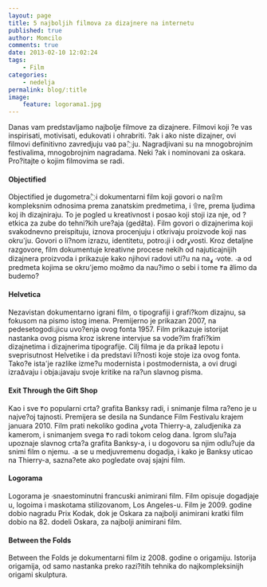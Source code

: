 ```yaml
---
layout: page
title: 5 najboljih filmova za dizajnere na internetu
published: true
author: Momcilo
comments: true
date: 2013-02-10 12:02:24
tags:
    - Film
categories:
    - nedelja
permalink: blog/:title
image:
    feature: logorama1.jpg
---
```

Danas vam predstavljamo najbolje filmove za dizajnere. Filmovi koji ?e vas inspirisati, motivisati, edukovati i ohrabriti. ?ak i ako niste dizajner, ovi filmovi definitivno zavredjuju va۵ pa߮ju. Nagradjivani su na mnogobrojnim festivalima, mnogobrojnim nagradama. Neki ?ak i nominovani za oskara. Pro?itajte o kojim filmovima se radi.

#### Objectified


  
Objectified je dugometra߮i dokumentarni film koji govori o na۩m kompleksnim odnosima prema zanatskim predmetima, i ۩re, prema ljudima koj ih dizajniraju. To je pogled u kreativnost i posao koji stoji iza nje, od ?etkica za zube do tehni?kih ure?aja (gedߥta). Film govori o dizajnerima koji svakodnevno preispituju, iznova procenjuju i otkrivaju proizvode koji nas okruߵju. Govori o li?nom izrazu, identitetu, potroۮji i odrߩvosti. Kroz detaljne razgovore, film dokumentuje kreativne procese nekih od najuticajnijih dizajnera proizvoda i prikazuje kako njihovi radovi uti?u na naۥ ߩvote. ˴a od predmeta kojima se okruߵjemo moߥmo da nau?imo o sebi i tome ۴a ߥlimo da budemo?

#### Helvetica


  
Nezavistan dokumentarno igrani film, o tipografiji i grafi?kom dizajnu, sa fokusom na pismo istog imena. Premijerno je prikazan 2007, na pedesetogodiۮjicu uvo?enja ovog fonta 1957. Film prikazuje istorijat nastanka ovog pisma kroz iskrene intervjue sa vode?im frafi?kim dizajnetima i dizajnerima tipografije. Cilj filma je da prikaߥ lepotu i sveprisutnost Helvetike i da predstavi li?nosti koje stoje iza ovog fonta. Tako?e istaߵje razlike izme?u modernista i postmodernista, a ovi drugi izraߡvaju i objaۮjavaju svoje kritike na ra?un slavnog pisma.

#### Exit Through the Gift Shop


  
Kao i sve ۴o popularni crta? grafita Banksy radi, i snimanje filma ra?eno je u najve?oj tajnosti. Premijera se desila na Sundance Film Festivalu krajem januara 2010. Film prati nekoliko godina ߩvota Thierry-a, zaludjenika za kamerom, i snimanjem svega ۴o radi tokom celog dana. Igrom slu?aja upoznaje slavnog crta?a grafita Banksy-a, i u dogovoru sa njim odlu?uje da snimi film o njemu. ˴a se u medjuvremenu dogadja, i kako je Banksy uticao na Thierry-a, sazna?ete ako pogledate ovaj sjajni film.

#### Logorama


  
Logorama je ۥsnaestominutni francuski animirani film. Film opisuje dogadjaje u, logoima i maskotama stilizovanom, Los Angeles-u. Film je 2009. godine dobio nagradu Prix Kodak, dok je Oskara za najbolji animirani kratki film dobio na 82. dodeli Oskara, za najbolji animirani film.

#### Between the Folds


  
Between the Folds je dokumentarni film iz 2008. godine o origamiju. Istorija origamija, od samo nastanka preko razi?itih tehnika do najkompleksinijh origami skulptura.